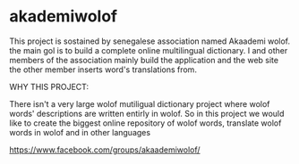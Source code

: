 # akademiwolof
This project is sostained by senegalese association named Akaademi wolof.
the main gol is to build a complete online multilingual dictionary.
I and other members of the association mainly build the application and the web site
the other member inserts word's translations from.

WHY THIS PROJECT:

There isn't a very large wolof mutiligual dictionary project where wolof words' descriptions are written entirly in wolof. 
So in this project we would like to create the biggest online repository of wolof words, translate wolof words in wolof and in other languages

https://www.facebook.com/groups/akaademiwolof/
